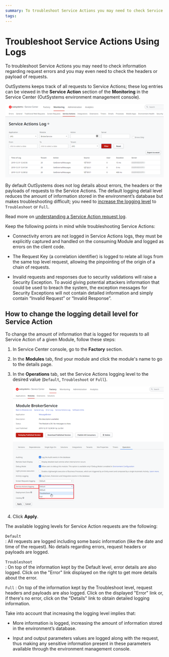 ```yaml
---
summary: To troubleshoot Service Actions you may need to check Service Action requests logs. Learn where to find these logs, how to change the logging detail level and about a few key points regarding Service Action troubleshooting.
tags:
---
```


# Troubleshoot Service Actions Using Logs

To troubleshoot Service Actions you may need to check information regarding request errors and you may even need to check the headers or payload of requests.

OutSystems keeps track of all requests to Service Actions; these log entries can be viewed in the **Service Action** section of the **Monitoring** in the Service Center (OutSystems environment management console).

![service actions logs](<images/service-action-log-sc.png>)

By default OutSystems does not log details about errors, the headers or the payloads of requests to the Service Actions. The default logging detail level reduces the amount of information stored in the environment’s database but makes troubleshooting difficult; you need to [increase the logging level](#how-to-change-the-logging-detail-level-for-service-action) to `Troubleshoot` or `Full`.

Read more on [understanding a Service Action request log](<../../managing-the-applications-lifecycle/monitor-and-troubleshoot/monitoring-an-environment.md#service-actions-logs>).

Keep the following points in mind while troubleshooting Service Actions:

* Connectivity errors are not logged in Service Actions logs, they must be explicitly captured and handled on the consuming Module and logged as errors on the client code.

* The Request Key (a correlation identifier) is logged to relate all logs from the same top level request, allowing the pinpointing of the origin of a chain of requests.

* Invalid requests and responses due to security validations will raise a Security Exception. To avoid giving potential attackers information that could be used to breach the system, the exception messages for Security Exceptions will not contain detailed information and simply contain “Invalid Request” or “Invalid Response”.

## How to change the logging detail level for Service Action

To change the amount of information that is logged for requests to all Service Action of a given Module, follow these steps:

1. In Service Center console, go to the **Factory** section.
1. In the **Modules** tab, find your module and click the module's name to go to the details page.
1. In the **Operations** tab, set the Service Actions logging level to the desired value (`Default`, `Troubleshoot` or `Full`).    

    ![service actions log level](<images/service-action-log-level-sc.png>)

1. Click **Apply**.

The available logging levels for Service Action requests are the following:

`Default`  
:   All requests are logged including some basic information (like the date and time of the request). No details regarding errors, request headers or payloads are logged.

`Troubleshoot`  
:   On top of the information kept by the Default level, error details are also logged. Click on the "Error" link displayed on the right to get more details about the error.

`Full`
:   On top of the information kept by the Troubleshoot level, request headers and payloads are also logged. Click on the displayed "Error" link or, if there's no error, click on the "Details" link to obtain detailed logging information.

Take into account that increasing the logging level implies that:

* More information is logged, increasing the amount of information stored in the environment’s database.

* Input and output parameters values are logged along with the request, thus making any sensitive information present in these parameters available through the environment management console.
